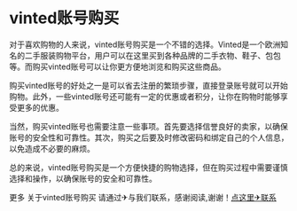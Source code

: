 # vinted账号购买

对于喜欢购物的人来说，vinted账号购买是一个不错的选择。Vinted是一个欧洲知名的二手服装购物平台，用户可以在这里买到各种品牌的二手衣物、鞋子、包包等。而购买vinted账号可以让你更方便地浏览和购买这些商品。

购买vinted账号的好处之一是可以省去注册的繁琐步骤，直接登录账号就可以开始购物。此外，一些vinted账号还可能有一定的优惠或者积分，让你在购物时能够享受更多的优惠。

当然，购买vinted账号也需要注意一些事项。首先要选择信誉良好的卖家，以确保账号的安全性和可靠性。其次，购买之后要及时修改密码和绑定自己的个人信息，以免造成不必要的麻烦。

总的来说，vinted账号购买是一个方便快捷的购物选择，但在购买过程中需要谨慎选择和操作，以确保账号的安全和可靠性。

更多 关于vinted账号购买 请通过✈与我们联系，感谢阅读,谢谢！[点这里✈联系](https://w.k02.cc)